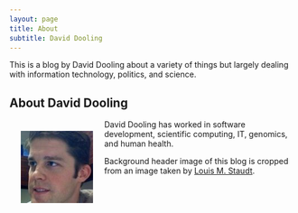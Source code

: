 ```yaml
---
layout: page
title: About
subtitle: David Dooling
---
```


This is a blog by David Dooling about a variety of things but largely
dealing with information technology, politics, and science.

## About David Dooling

<img align="left" title="David Dooling" src="/assets/dd.jpg"
alt="David Dooling" width="128" height="128" style="margin: 20px" />
David Dooling has worked in software development, scientific
computing, IT, genomics, and human health.

Background header image of this blog is cropped from an image taken by
[Louis M. Staudt](https://commons.wikimedia.org/wiki/File:Mouse_cdna_microarray.jpg).
